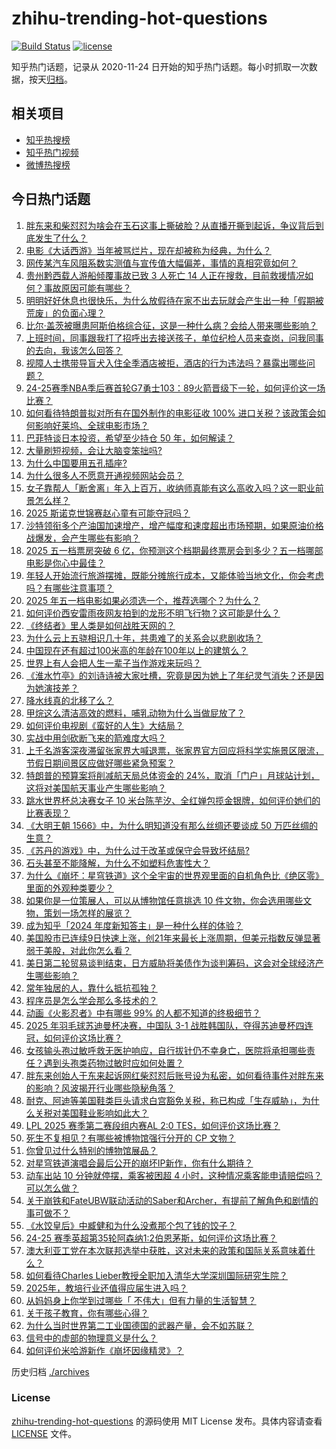 # zhihu-trending-hot-questions

[![Build Status](https://github.com/justjavac/zhihu-trending-hot-questions/workflows/ci/badge.svg?branch=master)](https://github.com/justjavac/zhihu-trending-hot-questions/actions)
[![license](https://img.shields.io/github/license/justjavac/zhihu-trending-hot-questions)](https://github.com/justjavac/zhihu-trending-hot-questions/blob/master/LICENSE)

知乎热门话题，记录从 2020-11-24
日开始的知乎热门话题。每小时抓取一次数据，按天[归档](./archives)。

## 相关项目

- [知乎热搜榜](https://github.com/justjavac/zhihu-trending-top-search)
- [知乎热门视频](https://github.com/justjavac/zhihu-trending-hot-video)
- [微博热搜榜](https://github.com/justjavac/weibo-trending-hot-search)

## 今日热门话题

<!-- BEGIN -->
<!-- 最后更新时间 Mon May 05 2025 11:45:52 GMT+0800 (China Standard Time) -->

1. [胖东来和柴怼怼为啥会在玉石这事上撕破脸？从直播开撕到起诉，争议背后到底发生了什么？](https://www.zhihu.com/question/1901421616153499100)
1. [电影《大话西游》当年被骂烂片，现在却被称为经典，为什么？](https://www.zhihu.com/question/301436943)
1. [网传某汽车风阻系数实测值与宣传值大幅偏差，事情的真相究竟如何？](https://www.zhihu.com/question/1902117958920169000)
1. [贵州黔西载人游船倾覆事故已致 3 人死亡 14 人正在搜救，目前救援情况如何？事故原因可能有哪些？](https://www.zhihu.com/question/1902447602831685000)
1. [明明好好休息也很快乐，为什么放假待在家不出去玩就会产生出一种「假期被荒废」的负面心理？](https://www.zhihu.com/question/1899937390069507600)
1. [比尔·盖茨被曝患阿斯伯格综合征，这是一种什么病？会给人带来哪些影响？](https://www.zhihu.com/question/1901715604848731000)
1. [上班时间，同事跟我打了招呼出去接送孩子，单位纪检人员来查岗，问我同事的去向，我该怎么回答？](https://www.zhihu.com/question/1893604900925077000)
1. [视障人士携带导盲犬入住全季酒店被拒，酒店的行为违法吗？暴露出哪些问题？](https://www.zhihu.com/question/1902424982971183600)
1. [24-25赛季NBA季后赛首轮G7勇士103：89火箭晋级下一轮，如何评价这一场比赛？](https://www.zhihu.com/question/1902666742221771000)
1. [如何看待特朗普拟对所有在国外制作的电影征收 100% 进口关税？该政策会如何影响好莱坞、全球电影市场？](https://www.zhihu.com/question/1902653233475843800)
1. [巴菲特谈日本投资，希望至少持仓 50 年，如何解读？](https://www.zhihu.com/question/1902119782486075100)
1. [大量刷短视频，会让大脑变笨拙吗?](https://www.zhihu.com/question/644250497)
1. [为什么中国要用五孔插座?](https://www.zhihu.com/question/333776081)
1. [为什么很多人不愿意开通视频网站会员？](https://www.zhihu.com/question/63880227)
1. [女子靠帮人「断舍离」年入上百万，收纳师真能有这么高收入吗？这一职业前景怎么样？](https://www.zhihu.com/question/1902404497248056800)
1. [2025 斯诺克世锦赛赵心童有可能夺冠吗？](https://www.zhihu.com/question/1900842171894069000)
1. [沙特领衔多个产油国加速增产，增产幅度和速度超出市场预期，如果原油价格战爆发，会产生哪些有影响？](https://www.zhihu.com/question/1902433815466600000)
1. [2025 五一档票房突破 6 亿，你预测这个档期最终票房会到多少？五一档哪部电影是你心中最佳？](https://www.zhihu.com/question/1902385432391574800)
1. [年轻人开始流行旅游摆摊，既能分摊旅行成本，又能体验当地文化，你会考虑吗？有哪些注意事项？](https://www.zhihu.com/question/1901579261678151400)
1. [2025 年五一档电影如果必须选一个，推荐选哪个？为什么？](https://www.zhihu.com/question/1900825910581629200)
1. [如何评价西安雷雨夜网友拍到的龙形不明飞行物？这可能是什么？](https://www.zhihu.com/question/1902077505088787000)
1. [《终结者》里人类是如何战胜天网的？](https://www.zhihu.com/question/321013485)
1. [为什么云上五骁相识几十年，共患难了的关系会以悲剧收场？](https://www.zhihu.com/question/654946756)
1. [中国现在还有超过100米高的年龄在100年以上的建筑么？](https://www.zhihu.com/question/1896573113350734300)
1. [世界上有人会把人生一辈子当作游戏来玩吗？](https://www.zhihu.com/question/310455395)
1. [《淮水竹亭》的刘诗诗被大家吐槽，究竟是因为她上了年纪灵气消失？还是因为她演技差？](https://www.zhihu.com/question/1901643134993170700)
1. [降水线真的北移了么？](https://www.zhihu.com/question/658045420)
1. [甲烷这么清洁高效的燃料，哺乳动物为什么当做屁放了？](https://www.zhihu.com/question/1901772320437176300)
1. [如何评价电视剧《蛮好的人生》大结局？](https://www.zhihu.com/question/1901744671237075700)
1. [实战中用剑砍断飞来的箭难度大吗？](https://www.zhihu.com/question/1900915521513304300)
1. [上千名游客深夜滞留张家界大喊退票，张家界官方回应将科学实施景区限流，节假日期间景区应做好哪些紧急预案？](https://www.zhihu.com/question/1902064820200630000)
1. [特朗普的预算案将削减航天局总体资金的 24%，取消「门户」月球站计划，这将对美国航天事业产生哪些影响？](https://www.zhihu.com/question/1902086135531959300)
1. [跳水世界杯总决赛女子 10 米台陈芋汐、全红婵包揽金银牌，如何评价她们的比赛表现？](https://www.zhihu.com/question/1902073180283166700)
1. [《大明王朝 1566》中，为什么明知道没有那么丝绸还要谈成 50 万匹丝绸的生意？](https://www.zhihu.com/question/1900988804141133800)
1. [《苏丹的游戏》中，为什么过于改革或保守会导致坏结局?](https://www.zhihu.com/question/1898535522231641600)
1. [石头甚至不能降解，为什么不如塑料危害性大？](https://www.zhihu.com/question/1890847255059231000)
1. [为什么《崩坏：星穹铁道》这个全宇宙的世界观里面的自机角色比《绝区零》里面的外观种类要少？](https://www.zhihu.com/question/1902398729404790000)
1. [如果你是一位策展人，可以从博物馆任意挑选 10 件文物，你会选用哪些文物，策划一场怎样的展览？](https://www.zhihu.com/question/1895488301500191700)
1. [成为知乎「2024 年度新知答主」是一种什么样的体验？](https://www.zhihu.com/question/1900600491571939000)
1. [美国股市已连续9日快速上涨，创21年来最长上涨周期，但美元指数反弹显著弱于美股，对此你怎么看？](https://www.zhihu.com/question/1902020755631375000)
1. [美日第二轮贸易谈判结束，日方威胁将美债作为谈判筹码，这会对全球经济产生哪些影响？](https://www.zhihu.com/question/1901685589742434000)
1. [常年独居的人，靠什么抵抗孤独？](https://www.zhihu.com/question/667903304)
1. [程序员是怎么学会那么多技术的？](https://www.zhihu.com/question/658581470)
1. [动画《火影忍者》中有哪些 99% 的人都不知道的终极细节？](https://www.zhihu.com/question/455433585)
1. [2025 年羽毛球苏迪曼杯决赛，中国队 3-1 战胜韩国队，夺得苏迪曼杯四连冠，如何评价这场比赛？](https://www.zhihu.com/question/1902397701108232400)
1. [女孩输头孢过敏呼救无医护响应，自行拔针仍不幸身亡，医院将承担哪些责任？遇到头孢类药物过敏时应如何处置？](https://www.zhihu.com/question/1902131967346043000)
1. [胖东来创始人于东来起诉网红柴怼怼后账号设为私密，如何看待事件对胖东来的影响？风波揭开行业哪些隐秘角落？](https://www.zhihu.com/question/1902050933308892400)
1. [耐克、阿迪等美国鞋类巨头请求白宫豁免关税，称已构成「生存威胁」，为什么关税对美国鞋业影响如此大？](https://www.zhihu.com/question/1901928675697451000)
1. [LPL 2025 赛季第二赛段组内赛AL 2:0 TES，如何评价这场比赛？](https://www.zhihu.com/question/1902451547134231600)
1. [死生不复相见？有哪些被博物馆强行分开的 CP 文物？](https://www.zhihu.com/question/1900176455696097300)
1. [你曾见过什么特别的博物馆展品？](https://www.zhihu.com/question/1897558661578092500)
1. [对星穹铁道演唱会最后公开的崩坏IP新作，你有什么期待？](https://www.zhihu.com/question/1902110506426282000)
1. [动车出站 10 分钟就停摆，乘客被困超 4 小时，这种情况乘客能申请赔偿吗？可以怎么做？](https://www.zhihu.com/question/1901841268029503200)
1. [关于崩铁和FateUBW联动活动的Saber和Archer，有提前了解角色和剧情的事可做不？](https://www.zhihu.com/question/1902148021543731500)
1. [《水饺皇后》中臧健和为什么没煮那个包了钱的饺子？](https://www.zhihu.com/question/1900902930946725400)
1. [24-25 赛季英超第35轮阿森纳1:2伯恩茅斯，如何评价这场比赛？](https://www.zhihu.com/question/1902186793421497300)
1. [澳大利亚工党在本次联邦选举中获胜，这对未来的政策和国际关系意味着什么？](https://www.zhihu.com/question/1902095569943496400)
1. [如何看待Charles Lieber教授全职加入清华大学深圳国际研究生院？](https://www.zhihu.com/question/1901411947011872800)
1. [2025年，教培行业还值得应届生进入吗？](https://www.zhihu.com/question/13089912739)
1. [从妈妈身上你学到过哪些「 不伟大」但有力量的生活智慧？](https://www.zhihu.com/question/1899915398507360500)
1. [关于孩子教育，你有哪些心得？](https://www.zhihu.com/question/500653869)
1. [为什么当时世界第二工业国德国的武器产量，会不如苏联？](https://www.zhihu.com/question/1898465044737561000)
1. [信号中的虚部的物理意义是什么？](https://www.zhihu.com/question/359911012)
1. [如何评价米哈游新作《崩坏因缘精灵》？](https://www.zhihu.com/question/1902110694993818600)

<!-- END -->

历史归档 [./archives](./archives)

### License

[zhihu-trending-hot-questions](https://github.com/justjavac/zhihu-trending-hot-questions)
的源码使用 MIT License 发布。具体内容请查看 [LICENSE](./LICENSE) 文件。
